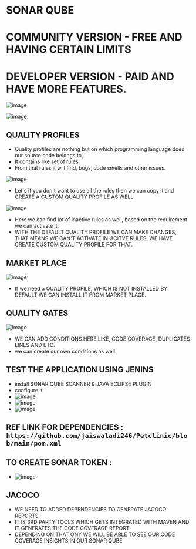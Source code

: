 # SONAR QUBE
# COMMUNITY VERSION - FREE AND HAVING CERTAIN LIMITS
# DEVELOPER VERSION - PAID AND HAVE MORE FEATURES.

![image](https://github.com/pavankumar0077/Complete-DevOps/assets/40380941/a60c023b-aadf-4dd8-be1a-b5734ca69fc4)

![image](https://github.com/pavankumar0077/Complete-DevOps/assets/40380941/7a790449-3a84-4d66-aac1-d52ad3e36aac)

## QUALITY PROFILES
- Quality profiles are nothing but on which programming language does our source code belongs to,
- It contains like set of rules.
- From that rules it will find, bugs, code smells and other issues.

![image](https://github.com/pavankumar0077/Complete-DevOps/assets/40380941/09c76199-a81b-473b-b7c9-8d12bd9506d7)

- Let's if you don't want to use all the rules then we can copy it and CREATE A CUSTOM QUALITY PROFILE AS WELL.

![image](https://github.com/pavankumar0077/Complete-DevOps/assets/40380941/831db608-370d-4e85-8202-a2012e4ffa0b)

- Here we can find lot of inactive rules as well, based on the requirement we can activate it.
- WITH THE DEFAULT QUALITY PROFILE WE CAN MAKE CHANGES, THAT MEANS WE CAN'T ACTIVATE IN-ACITVE RULES, WE HAVE CREATE CUSTOM QUALITY PROFILE FOR THAT.

## MARKET PLACE

![image](https://github.com/pavankumar0077/Complete-DevOps/assets/40380941/fdbc35aa-c7b2-42ce-9ef5-5aff8fe5482a)

- If we need a QUALITY PROFILE, WHICH IS NOT INSTALLED BY DEFAULT WE CAN INSTALL IT FROM MARKET PLACE.

## QUALITY GATES

![image](https://github.com/pavankumar0077/Complete-DevOps/assets/40380941/cbf754b2-37a0-4aaa-86a3-356c643f0e75)

- WE CAN ADD CONDITIONS HERE LIKE, CODE COVERAGE, DUPLICATES LINES AND ETC.
- we can create our own conditions as well.

TEST THE APPLICATION USING JENINS
--
- install SONAR QUBE SCANNER & JAVA ECLIPSE PLUGIN
- configure it
- ![image](https://github.com/pavankumar0077/Complete-DevOps/assets/40380941/bdba6139-2aee-4496-873b-39e3e21493dc)
- ![image](https://github.com/pavankumar0077/Complete-DevOps/assets/40380941/4e3db509-e906-49cc-9e18-6970d7bdf84a)
- ![image](https://github.com/pavankumar0077/Complete-DevOps/assets/40380941/608431c3-8edd-4a2c-bede-a0ffe50fc29e)

## REF LINK FOR DEPENDENCIES : ``` https://github.com/jaiswaladi246/Petclinic/blob/main/pom.xml ```

## TO CREATE SONAR TOKEN :
- ![image](https://github.com/pavankumar0077/Complete-DevOps/assets/40380941/f6e7c435-e8ec-4cb7-94f5-442d7f38bcf3)


## JACOCO
- WE NEED TO ADDED DEPENDENCIES TO GENERATE JACOCO REPORTS
- IT IS 3RD PARTY TOOLS WHICH GETS INTEGRATED WITH MAVEN AND IT GENERATES THE CODE COVERAGE REPORT
- DEPENDING ON THAT ONY WE WILL BE ABLE TO SEE OUR CODE COVERAGE INSIGHTS IN OUR SONAR QUBE
